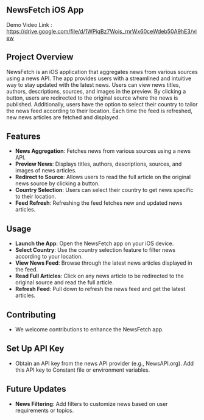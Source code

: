  ## NewsFetch iOS App
 
Demo Video Link : https://drive.google.com/file/d/1WPiqBz7Wois_rnrWx60ceWdeb50A9hE3/view

## Project Overview

NewsFetch is an iOS application that aggregates news from various sources using a news API. The app provides users with a streamlined and intuitive way to stay updated with the latest news. Users can view news titles, authors, descriptions, sources, and images in the preview. By clicking a button, users are redirected to the original source where the news is published. Additionally, users have the option to select their country to tailor the news feed according to their location. Each time the feed is refreshed, new news articles are fetched and displayed.

## Features

- **News Aggregation**: Fetches news from various sources using a news API.
- **Preview News**: Displays titles, authors, descriptions, sources, and images of news articles.
- **Redirect to Source**: Allows users to read the full article on the original news source by clicking a button.
- **Country Selection**: Users can select their country to get news specific to their location.
- **Feed Refresh**: Refreshing the feed fetches new and updated news articles.

## Usage

- **Launch the App**: Open the NewsFetch app on your iOS device.
- **Select Country**: Use the country selection feature to filter news according to your location.
- **View News Feed**: Browse through the latest news articles displayed in the feed.
- **Read Full Articles**: Click on any news article to be redirected to the original source and read the full article.
- **Refresh Feed**: Pull down to refresh the news feed and get the latest articles.

## Contributing

- We welcome contributions to enhance the NewsFetch app. 

## Set Up API Key

- Obtain an API key from the news API provider (e.g., NewsAPI.org). Add this API key to Constant file or environment variables.


## Future Updates

- **News Filtering**: Add filters to customize news based on user requirements or topics.
